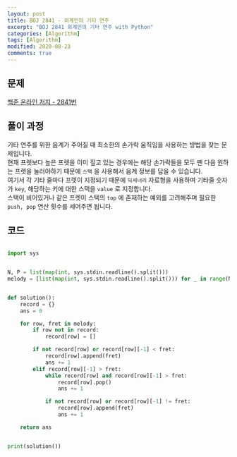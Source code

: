 ```yaml
---
layout: post
title: BOJ 2841 - 외계인의 기타 연주
excerpt: "BOJ 2841 외계인의 기타 연주 with Python"
categories: [Algorithm]
tags: [Algorithm]
modified: 2020-08-23
comments: true
---
```


## 문제
[백준 온라인 저지 - 2841번](https://www.acmicpc.net/problem/2841)


## 풀이 과정
기타 연주를 위한 음계가 주어질 때 최소한의 손가락 움직임을 사용하는 방법을 찾는 문제입니다. <br>
현재 프렛보다 높은 프렛을 이미 짚고 있는 경우에는 해당 손가락들을 모두 뗀 다음 원하는 프렛을 눌러야하기 때문에 `스택` 을 사용해서 음계 정보를 담을 수 있습니다.<br>
여기서 각 기타 줄마다 프렛이 지정되기 때문에 `딕셔너리` 자료형을 사용하며 기타줄 숫자가 `key`, 해당하는 키에 대한 스택을 `value` 로 지정합니다. <br>
스택이 비어있거나 같은 프렛이 스택의 `top` 에 존재하는 예외를 고려해주며 필요한 `push, pop` 연산 횟수를 세어주면 됩니다. <br> 

## 코드

~~~ python

import sys


N, P = list(map(int, sys.stdin.readline().split()))
melody = [list(map(int, sys.stdin.readline().split())) for _ in range(N)]


def solution():
    record = {}
    ans = 0

    for row, fret in melody:
        if row not in record:
            record[row] = []

        if not record[row] or record[row][-1] < fret:
            record[row].append(fret)
            ans += 1
        elif record[row][-1] > fret:
            while record[row] and record[row][-1] > fret:
                record[row].pop()
                ans += 1

            if not record[row] or record[row][-1] != fret:
                record[row].append(fret)
                ans += 1

    return ans


print(solution())

~~~